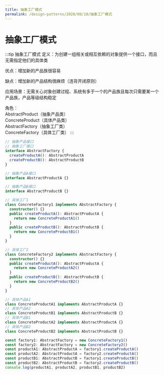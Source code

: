 ```yaml
---
title: 抽象工厂模式
permalink: /design-patterns/2020/08/10/抽象工厂模式
---
```


# 抽象工厂模式
:::tip 抽象工厂模式
定义：为创建一组相关或相互依赖的对象提供一个接口，而且无需指定他们的具体类

优点：增加新的产品族很容易

缺点：增加新的产品结构很麻烦（违背开闭原则）

应用场景：无需关心对象创建过程、系统有多于一个的产品族且每次只需要某一个产品族，产品等级结构稳定

角色：<br>
      AbstractProduct（抽象产品类）<br>
      ConcreteProduct（具体产品类）<br>
      AbstractFactory（抽象工厂类）<br>
      ConcreteFactory（具体工厂类）
:::
```ts
// 抽象产品接口
// 抽象工厂接口
interface AbstractFactory {
  createProductA(): AbstractProductA
  createProductB(): AbstractProductB
}

// 抽象产品A接口
interface AbstractProductA {}

// 抽象产品B接口
interface AbstractProductB {}

// 具体工厂1
class ConcreteFactory1 implements AbstractFactory {
  constructor() {}
  public createProductA(): AbstractProductA {
    return new ConcreteProductA1()
  }
  public createProductB(): AbstractProductB {
    return new ConcreteProductB1()
  }
}

// 具体工厂2
class ConcreteFactory2 implements AbstractFactory {
  constructor() {}
  public createProductA(): AbstractProductA {
    return new ConcreteProductA2()
  }
  public createProductB(): AbstractProductB {
    return new ConcreteProductB2()
  }
}

// 具体产品A1
class ConcreteProductA1 implements AbstractProductA {}
// 具体产品A2
class ConcreteProductB1 implements AbstractProductB {}
// 具体产品B1
class ConcreteProductA2 implements AbstractProductA {}
// 具体产品B2
class ConcreteProductB2 implements AbstractProductB {}

const factory1: AbstractFactory = new ConcreteFactory1()
const factory2: AbstractFactory = new ConcreteFactory2()
const productA1: AbstractProductA = factory1.createProductA()
const productA2: AbstractProductA = factory2.createProductA()
const productB1: AbstractProductB = factory1.createProductB()
const productB2: AbstractProductB = factory2.createProductB()
console.log(productA1, productA2, productB1, productB2)
```
